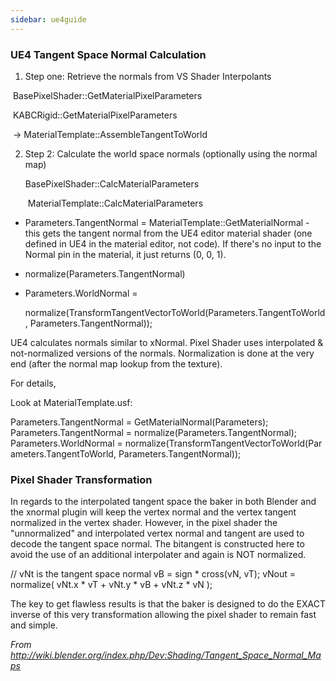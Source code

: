 ```yaml
---
sidebar: ue4guide
---
```

### UE4 Tangent Space Normal Calculation

1. Step one: Retrieve the normals from VS Shader Interpolants

​ BasePixelShader::GetMaterialPixelParameters

​ KABCRigid::GetMaterialPixelParameters

​ -> MaterialTemplate::AssembleTangentToWorld

2. Step 2: Calculate the world space normals (optionally using the normal map)

   BasePixelShader::CalcMaterialParameters

   ​ MaterialTemplate::CalcMaterialParameters

- Parameters.TangentNormal = MaterialTemplate::GetMaterialNormal - this gets the tangent normal from the UE4 editor material shader (one defined in UE4 in the material editor, not code). If there's no input to the Normal pin in the material, it just returns (0, 0, 1).

- normalize(Parameters.TangentNormal)

- Parameters.WorldNormal =

  normalize(TransformTangentVectorToWorld(Parameters.TangentToWorld, Parameters.TangentNormal));

UE4 calculates normals similar to xNormal. Pixel Shader uses interpolated & not-normalized versions of the normals. Normalization is done at the very end (after the normal map lookup from the texture).

For details,

Look at MaterialTemplate.usf:

Parameters.TangentNormal = GetMaterialNormal(Parameters);
Parameters.TangentNormal = normalize(Parameters.TangentNormal);
Parameters.WorldNormal = normalize(TransformTangentVectorToWorld(Parameters.TangentToWorld, Parameters.TangentNormal));

### **Pixel Shader Transformation**

In regards to the interpolated tangent space the baker in both Blender and the xnormal plugin will keep the vertex normal and the vertex tangent normalized in the vertex shader. However, in the pixel shader the "unnormalized" and interpolated vertex normal and tangent are used to decode the tangent space normal. The bitangent is constructed here to avoid the use of an additional interpolater and again is NOT normalized.

// vNt is the tangent space normal
vB = sign \* cross(vN, vT);
vNout = normalize( vNt.x \* vT + vNt.y \* vB + vNt.z \* vN );

The key to get flawless results is that the baker is designed to do the EXACT inverse of this very transformation allowing the pixel shader to remain fast and simple.

*From <http://wiki.blender.org/index.php/Dev:Shading/Tangent_Space_Normal_Maps>*

